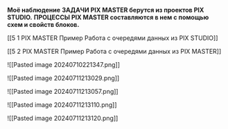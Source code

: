 
**Моё наблюдение**
**ЗАДАЧИ PIX MASTER берутся из проектов PIX STUDIO.**
**ПРОЦЕССЫ PIX MASTER составляются в нем с помощью схем и свойств блоков.**

[[5 1 PIX MASTER Пример Работа с очередями данных из PIX STUDIO]]

[[5 2 PIX MASTER Пример Работа с очередями данных из PIX MASTER]]


![[Pasted image 20240710221347.png]]



![[Pasted image 20240711213029.png]]

![[Pasted image 20240711213057.png]]

![[Pasted image 20240711213110.png]]



![[Pasted image 20240711213120.png]]